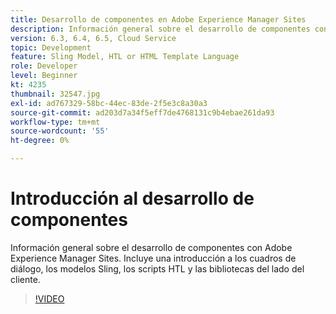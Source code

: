 ```yaml
---
title: Desarrollo de componentes en Adobe Experience Manager Sites
description: Información general sobre el desarrollo de componentes con Adobe Experience Manager Sites. Incluye una introducción a los cuadros de diálogo, los modelos Sling, los scripts HTL y las bibliotecas del lado del cliente.
version: 6.3, 6.4, 6.5, Cloud Service
topic: Development
feature: Sling Model, HTL or HTML Template Language
role: Developer
level: Beginner
kt: 4235
thumbnail: 32547.jpg
exl-id: ad767329-58bc-44ec-83de-2f5e3c8a30a3
source-git-commit: ad203d7a34f5eff7de4768131c9b4ebae261da93
workflow-type: tm+mt
source-wordcount: '55'
ht-degree: 0%

---
```


# Introducción al desarrollo de componentes

Información general sobre el desarrollo de componentes con Adobe Experience Manager Sites. Incluye una introducción a los cuadros de diálogo, los modelos Sling, los scripts HTL y las bibliotecas del lado del cliente.

>[!VIDEO](https://video.tv.adobe.com/v/32547/?quality=12&learn=on)
